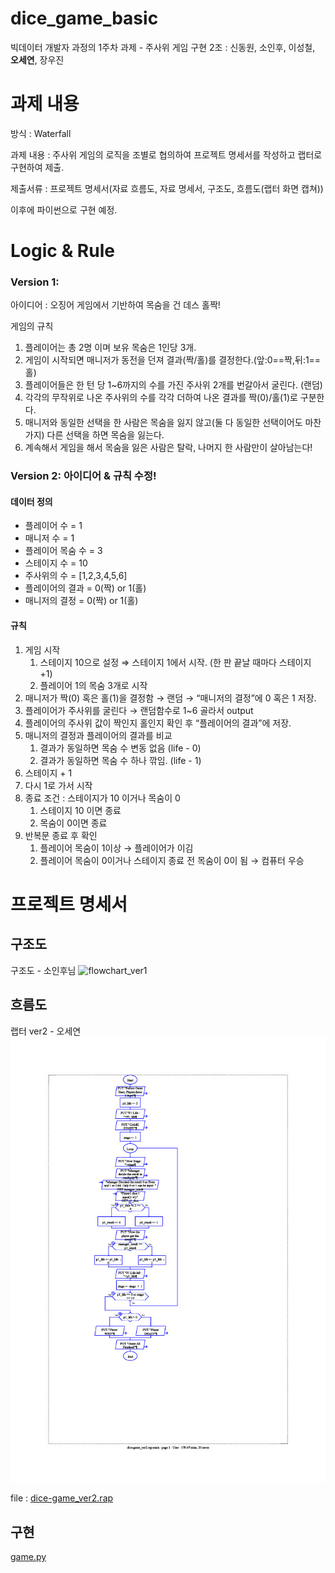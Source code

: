 # dice_game_basic
빅데이터 개발자 과정의 1주차 과제 - 주사위 게임 구현
2조 : 신동원, 소인후, 이성철, **오세연**, 장우진

# 과제 내용

방식 : Waterfall

과제 내용 : 주사위 게임의 로직을 조별로 협의하여 프로젝트 명세서를 작성하고 랩터로 구현하여 제출.

제출서류 : 프로젝트 명세서(자료 흐름도, 자료 명세서, 구조도, 흐름도(랩터 화면 캡쳐))

이후에 파이썬으로 구현 예정.


# Logic & Rule

### Version 1:

아이디어 : 오징어 게임에서 기반하여 목숨을 건 데스 홀짝!

게임의 규칙

1. 플레이어는 총 2명 이며 보유 목숨은 1인당 3개. 
2. 게임이 시작되면 매니저가 동전을 던져 결과(짝/홀)를 결정한다.(앞:0==짝,뒤:1==홀)
3. 플레이어들은 한 턴 당 1~6까지의 수를 가진 주사위 2개를 번갈아서 굴린다. (랜덤)
4. 각각의 무작위로 나온 주사위의 수를 각각 더하여 나온 결과를 짝(0)/홀(1)로 구분한다.
5. 매니저와 동일한 선택을 한 사람은 목숨을 잃지 않고(둘 다 동일한 선택이어도 마찬가지) 다른 선택을 하면 목숨을 잃는다.
6. 계속해서 게임을 해서 목숨을 잃은 사람은 탈락, 나머지 한 사람만이 살아남는다!

### Version 2: 아이디어 & 규칙 수정!

#### 데이터 정의

- 플레이어 수 = 1
- 매니저 수 = 1
- 플레이어 목숨 수 = 3
- 스테이지 수 = 10
- 주사위의 수 = [1,2,3,4,5,6]
- 플레이어의 결과 = 0(짝) or 1(홀)
- 매니저의 결정 = 0(짝) or 1(홀)

#### 규칙

1. 게임 시작
    1. 스테이지 10으로 설정 ⇒ 스테이지 1에서 시작. (한 판 끝날 때마다 스테이지 +1)
    2. 플레이어 1의 목숨 3개로 시작
2. 매니저가 짝(0) 혹은 홀(1)을 결정함 → 랜덤 → “매니저의 결정”에 0 혹은 1 저장.
3. 플레이어가 주사위를 굴린다 → 랜덤함수로 1~6 골라서 output
4. 플레이어의 주사위 값이 짝인지 홀인지 확인 후 “플레이어의 결과”에 저장.
5. 매니저의 결정과 플레이어의 결과를 비교
    1. 결과가 동일하면 목숨 수 변동 없음 (life - 0)
    2. 결과가 동일하면 목숨 수 하나 깎임. (life - 1)
6. 스테이지 + 1
7. 다시 1로 가서 시작
8. 종료 조건 : 스테이지가 10 이거나 목숨이 0
    1. 스테이지 10 이면 종료
    2. 목숨이 0이면 종료
9. 반복문 종료 후 확인
    1. 플레이어 목숨이 1이상 → 플레이어가 이김
    2. 플레이어 목숨이 0이거나 스테이지 종료 전 목숨이 0이 됨 → 컴퓨터 우승


# 프로젝트 명세서

## 구조도
구조도 - 소인후님
![flowchart_ver1](https://user-images.githubusercontent.com/102719063/210052166-2e8c4b4e-962e-4bf8-a0c6-e826dd228df4.png)


## 흐름도
랩터 ver2 - 오세연
![dice_game_ver2.jpg](https://github.com/SeoSeo/dice_game_basic/blob/main/dice_game_ver2.jpg)

file : [dice-game_ver2.rap](https://github.com/SeoSeo/dice_game_basic/blob/main/dice-game_ver2.rap)

## 구현
[game.py](https://github.com/SeoSeo/dice_game_basic/blob/main/game.py)
